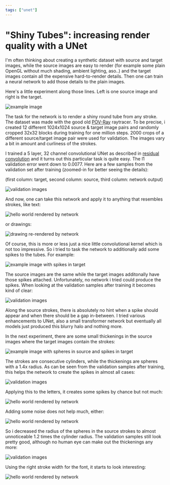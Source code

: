 ```yaml
---
tags: ["unet"]
---
```


# "Shiny Tubes": increasing render quality with a UNet

I'm often thinking about creating a synthetic dataset with source and target images, 
while the source images are easy to render 
(for example some plain OpenGL without much shading, ambient lighting, aso..)
and the target images contain all the expensive hard-to-render details.
Then one can train a neural network to add those details to the plain images.

Here's a little experiment along those lines. Left is one source image and right is the target.

![example image](img/shiny-tubes-example.png)

The task for the network is to render a shiny round tube from any stroke. The dataset was made
with the good old [POV-Ray](https://www.povray.org/) raytracer. To be precise, i created 12 different 1024x1024 
source & target image pairs and randomly cropped 32x32 blocks during training for one million steps. 
2000 crops of a different source/target image pair were used for validation. 
The images vary a bit in amount and curliness of the strokes.  

I trained a 5 layer, 32 channel convolutional UNet as described in [residual convolution](2024-02-24-residual-convolution.md)
and it turns out this particular task is quite easy. The l1 validation error went down to 0.0077. 
Here are a few samples from the validation set after training (zoomed-in for better seeing the details):

(first column: target, second column: source, third column: network output)

![validation images](img/shiny-tubes-validation.png)

And now, one can take this network and apply it to anything that resembles strokes, like text:

![hello world rendered by network](img/shiny-tubes-hello-world.png)

or drawings:

![drawing re-rendered by network](img/shiny-tubes-drawing.png)

Of course, this is more or less just a nice little convolutional kernel which is not too impressive.
So i tried to task the network to additionally add some spikes to the tubes. For example:

![example image with spikes in target](img/shiny-tubes-example-spikes.png)

The source images are the same while the target images additonally have those spikes attached. 
Unfortunately, no network i tried could produce the spikes. When looking at the validation
samples after training it becomes kind of clear:

![validation images](img/shiny-tubes-spikes-validation.png)

Along the source strokes, there is absolutely no hint when a spike should appear and when there should
be a gap in-between. I tried various enhancements to UNet, also a small transformer network but 
eventually all models just produced this blurry halo and nothing more. 

In the next experiment, there are some small thickenings in the source images where the target images 
contain the strokes:

![example image with spheres in source and spikes in target](img/shiny-tubes-example-spikes-and-spheres.png)

The strokes are consecutive cylinders, while the thickenings are spheres with a 1.4x radius.
As can be seen from the validation samples after training, this helps the network to create the spikes
in almost all cases:

![validation images](img/shiny-tubes-spikes-and-spheres-validation.png)


Applying this to the letters, it creates some spikes by chance but not much:

![hello world rendered by network](img/shiny-tubes-hello-world-spikes-and-spheres.png)

Adding some noise does not help much, either:

![hello world rendered by network](img/shiny-tubes-hello-world-spikes-and-spheres-noisy.png)

So i decreased the radius of the spheres in the source strokes to almost unnoticeable 1.2 times
the cylinder radius. The validation samples still look pretty good, although no human eye
can make out the thickenings any more:

![validation images](img/shiny-tubes-spikes-and-spheres-1.2-validation.png)

Using the right stroke width for the font, it starts to look interesting:

![hello world rendered by network](img/shiny-tubes-hello-world-spikes-and-spheres-1.2-medium.png)
